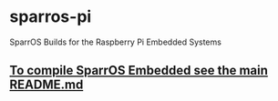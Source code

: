 # sparros-pi
SparrOS Builds for the Raspberry Pi Embedded Systems

## [To compile SparrOS Embedded see the main README.md](https://github.com/SparrOSDeveloperTeam/sparros/blob/master/README.md)
